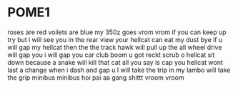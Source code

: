 # POME1
roses are red voilets are blue my 350z goes vrom vrom
if you can keep up try but i will see you in the rear view 
your hellcat can eat my dust bye 
if u will gap my hellcat then the  the track hawk will pull up 
the all wheel drive will gap you 
i will gap you car club
boom u got reckt scrub
o hellcat sit down because a snake will kill that cat 
all you say is cap 
you hellcat wont last a change when i  dash and gap u 
I will take the trip in my lambo will take the grip 
minibus minibus hoi pai aa gang shittt vroom vroom
